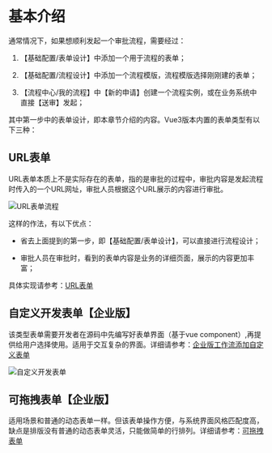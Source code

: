 # 基本介绍

通常情况下，如果想顺利发起一个审批流程，需要经过：

1. 【基础配置/表单设计】中添加一个用于流程的表单；

2. 【基础配置/流程设计】中添加一个流程模版，流程模版选择刚刚建的表单；

3. 【流程中心/我的流程】中【新的申请】创建一个流程实例，或在业务系统中直接【送审】发起；

其中第一步中的表单设计，即本章节介绍的内容。Vue3版本内置的表单类型有以下三种：

## URL表单

URL表单本质上不是实际存在的表单，指的是审批的过程中，审批内容是发起流程时传入的一个URL网址，审批人员根据这个URL展示的内容进行审批。

![URL表单流程](http://img.openauth.net.cn/2025-04-06-22-46-13.png)

这样的作法，有以下优点：

* 省去上面提到的第一步，即【基础配置/表单设计】，可以直接进行流程设计；

* 审批人员在审批时，看到的表单内容是业务的详细页面，展示的内容更加丰富；

具体实现请参考：[URL表单](/pro/urlform.html)

## 自定义开发表单【企业版】

该类型表单需要开发者在源码中先编写好表单界面（基于vue component）,再提供给用户选择使用。适用于交互复杂的界面。详细请参考：[企业版工作流添加自定义表单](/pro/form.html)

![自定义开发表单](http://img.openauth.net.cn/2025-04-06-22-53-02.png)

## 可拖拽表单【企业版】

适用场景和普通的动态表单一样。但该表单操作方便，与系统界面风格匹配度高，缺点是排版没有普通的动态表单灵活，只能做简单的行排列。详细请参考：[可拖拽表单](/pro/dragform.html)